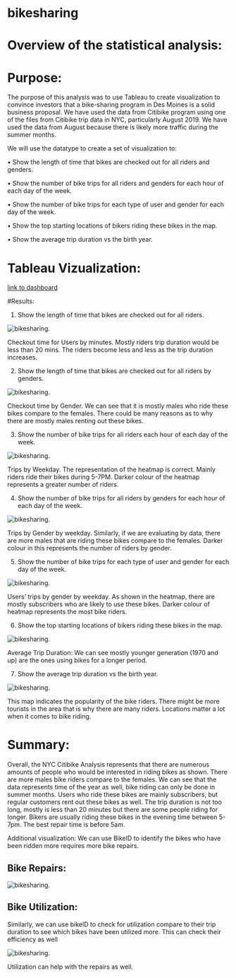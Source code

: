 # bikesharing
# Overview of the statistical analysis:

# Purpose:

The purpose of this analysis was to use Tableau to create visualization to convince investors that a bike-sharing program in Des Moines is a solid business proposal. We have used the data from Citibike program using one of the files from Citibike trip data in NYC, particularly August 2019. We have used the data from August because there is likely more traffic during the summer months. 

We will use the datatype to create a set of visualization to: 

•	Show the length of time that bikes are checked out for all riders and genders.

•	Show the number of bike trips for all riders and genders for each hour of each day of the week.

•	Show the number of bike trips for each type of user and gender for each day of the week.

•	Show the top starting locations of bikers riding these bikes in the map. 

•	Show the average trip duration vs the birth year. 

# Tableau Vizualization: 

[link to dashboard](https://public.tableau.com/profile/zaineb.khan#!/vizhome/Citibike_16172754869480/NYCCitibikeAnalysis)

#Results:

1.	Show the length of time that bikes are checked out for all riders.

![bikesharing](https://github.com/Zainak94/bikesharing/blob/main/Resources/Checkout-times-Users.PNG).

Checkout time for Users by minutes. Mostly riders trip duration would be less than 20 mins. The riders become less and less as the trip duration increases.

2.	Show the length of time that bikes are checked out for all riders by genders.

![bikesharing](https://github.com/Zainak94/bikesharing/blob/main/Resources/Checkout-time-by-Gender.PNG).

Checkout time by Gender. We can see that it is mostly males who ride these bikes compare to the females. There could be many reasons as to why there are mostly males renting out these bikes. 

3.	Show the number of bike trips for all riders each hour of each day of the week.

![bikesharing](https://github.com/Zainak94/bikesharing/blob/main/Resources/Trip-by-Weekday.PNG).

Trips by Weekday. The representation of the heatmap is correct. Mainly riders ride their bikes during 5-7PM. Darker colour of the heatmap represents a greater number of riders. 

4.	 Show the number of bike trips for all riders by genders for each hour of each day of the week.

![bikesharing](https://github.com/Zainak94/bikesharing/blob/main/Resources/Trip-by-Gender.PNG).

Trips by Gender by weekday. Similarly, if we are evaluating by data, there are more males that are riding these bikes compare to the females. Darker colour in this represents the number of riders by gender.

5.	Show the number of bike trips for each type of user and gender for each day of the week.

![bikesharing](https://github.com/Zainak94/bikesharing/blob/main/Resources/Users-Trips-by-Gender-by-Weekday.PNG).

Users’ trips by gender by weekday. As shown in the heatmap, there are mostly subscribers who are likely to use these bikes. Darker colour of heatmap represents the most bike riders.

6.	Show the top starting locations of bikers riding these bikes in the map.

![bikesharing](https://github.com/Zainak94/bikesharing/blob/main/Resources/Average-Trip-Duration.PNG).

Average Trip Duration: We can see mostly younger generation (1970 and up) are the ones using bikes for a longer period. 

7.	Show the average trip duration vs the birth year. 

![bikesharing](https://github.com/Zainak94/bikesharing/blob/main/Resources/Top_Starting_Locations.PNG).

This map indicates the popularity of the bike riders. There might be more tourists in the area that is why there are many riders. Locations matter a lot when it comes to bike riding. 

# Summary:

Overall, the NYC Citibike Analysis represents that there are numerous amounts of people who would be interested in riding bikes as shown. There are more males bike riders compare to the females. We can see that the data represents time of the year as well, bike riding can only be done in summer months. Users who ride these bikes are mainly subscribers, but regular customers rent out these bikes as well. The trip duration is not too long, mostly is less than 20 minutes but there are some people riding for longer. Bikers are usually riding these bikes in the evening time between 5-7pm. The best repair time is before 5am. 

Additional visualization: 
We can use BikeID to identify the bikes who have been ridden more requires more bike repairs. 

## Bike Repairs:

![bikesharing](https://github.com/Zainak94/bikesharing/blob/main/Resources/Bike-repairs.PNG).

## Bike Utilization:

Similarly, we can use bikeID to check for utilization compare to their trip duration to see which bikes have been utilized more. This can check their efficiency as well

![bikesharing](https://github.com/Zainak94/bikesharing/blob/main/Resources/Bike-utilization.PNG).

Utilization can help with the repairs as well. 
